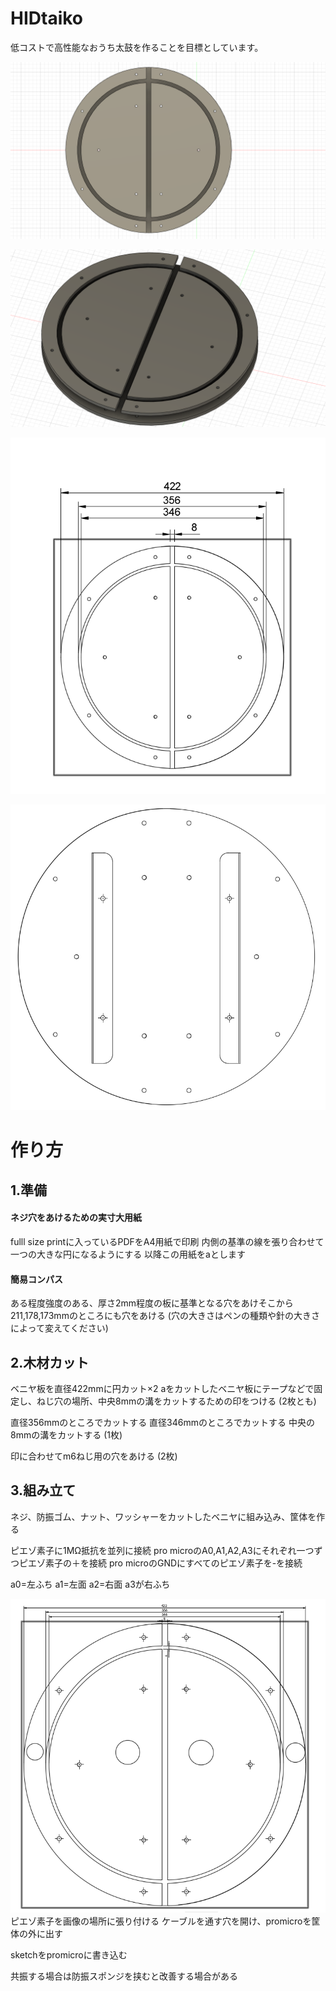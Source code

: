 # HIDtaiko
低コストで高性能なおうち太鼓を作ることを目標としています。

![c.png](images/images/c.png)

![b.png](images/images/b.png)


![a.png](images/images/a.png)

![e.png](images/images/e.png)

# 作り方

## 1.準備
#### ネジ穴をあけるための実寸大用紙
fulll size printに入っているPDFをA4用紙で印刷
内側の基準の線を張り合わせて一つの大きな円になるようにする
以降この用紙をaとします

#### 簡易コンパス
ある程度強度のある、厚さ2mm程度の板に基準となる穴をあけそこから211,178,173mmのところにも穴をあける
(穴の大きさはペンの種類や針の大きさによって変えてください)

## 2.木材カット
ベニヤ板を直径422mmに円カット×2
aをカットしたベニヤ板にテープなどで固定し、ねじ穴の場所、中央8mmの溝をカットするための印をつける
(2枚とも)

直径356mmのところでカットする
直径346mmのところでカットする
中央の8mmの溝をカットする
(1枚)

印に合わせてm6ねじ用の穴をあける
(2枚)

## 3.組み立て
ネジ、防振ゴム、ナット、ワッシャーをカットしたベニヤに組み込み、筐体を作る

ピエゾ素子に1MΩ抵抗を並列に接続
pro microのA0,A1,A2,A3にそれぞれ一つずつピエゾ素子の＋を接続 
pro microのGNDにすべてのピエゾ素子を-を接続

a0=左ふち a1=左面 a2=右面 a3が右ふち


![f.png](images/images/f.png)
ピエゾ素子を画像の場所に張り付ける
ケーブルを通す穴を開け、promicroを筐体の外に出す

sketchをpromicroに書き込む

共振する場合は防振スポンジを挟むと改善する場合がある



